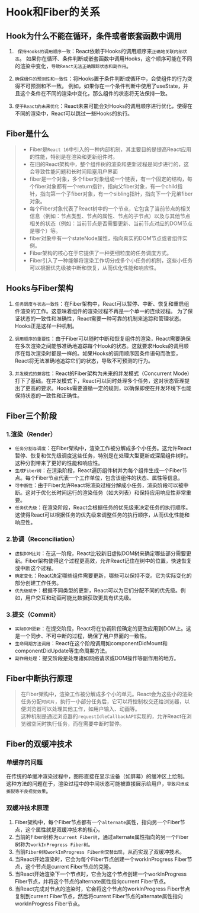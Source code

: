 # Hook和Fiber的关系

## Hook为什么不能在循环，条件或者嵌套函数中调用

1. ` 保持Hooks的调用顺序一致`：React依赖于Hooks的调用顺序来`正确地关联内部状态`。
   如果你在循环、条件判断或嵌套函数中调用Hooks，这个顺序可能在不同的渲染中变化，`导致React无法正确跟踪状态和副作用`。

2. `确保组件的预测性和一致性`：将Hooks置于条件判断或循环中，会使组件的行为变得不可预测和不一致。
   例如，如果你在一个条件判断中使用了useState，并且这个条件在不同的渲染中变化，那么组件的状态将无法保持一致。

3. `便于React的未来优化`：React未来可能会对Hooks的调用顺序进行优化，使得在不同的渲染中，React可以跳过一些Hooks的执行。

## Fiber是什么

> - Fiber是`React 16`中引入的一种内部机制，其主要目的是提高React应用的性能，特别是在渲染和更新组件时。<br>
> - 在旧的React架构中，整个组件树的渲染和更新过程是同步进行的，这会导致性能问题和长时间阻塞用户界面<br>
> - fiber是一个对象，多个fiber对象组成一个链表，有一个固定的结构，每个fiber对象都有一个return指针，指向父fiber对象，有一个child指针，指向第一个子fiber对象，有一个sibling指针，指向下一个兄弟fiber对象。<br>
> - 每个Fiber对象代表了React树中的一个节点，它包含了当前节点的相关信息（例如：节点类型、节点的属性、节点的子节点）以及与其他节点相关的状态（例如：当前节点是否需要更新、当前节点对应的DOM节点是哪个）等。<br>
> - fiber对象中有一个stateNode属性，指向真实的DOM节点或者组件实例。<br>
> - Fiber架构的核心在于它提供了一种更细粒度的任务调度方式。<br>
> - Fiber引入了一种能够将渲染工作切分成多个小任务的机制，这些小任务可以根据优先级被中断和恢复，从而优化性能和响应性。

## Hooks与Fiber架构

1. `任务调度与状态一致性`：在Fiber架构中，React可以暂停、中断、恢复和重启组件渲染的工作。这意味着组件的渲染过程不再是一个单一的连续过程。 为了保证状态的一致性和准确性，React需要一种可靠的机制来追踪和管理状态。Hooks正是这样一种机制。

2. `调用顺序的重要性`：由于Fiber可以随时中断和恢复组件的渲染，React需要确保在多次渲染之间能够准确地追踪每个Hook的状态。这就要求Hooks的调用顺序在每次渲染时都是一样的。如果Hooks的调用顺序因条件语句而改变，React将无法准确地追踪它们的状态，导致不可预测的行为。

3. `并发模式的兼容性`：React的Fiber架构为未来的并发模式（Concurrent Mode）打下了基础。在并发模式下，React可以同时处理多个任务，这对状态管理提出了更高的要求。Hooks需要遵循一定的规则，以确保即使在并发环境下也能保持状态的一致性和正确性。

## Fiber三个阶段

### 1.渲染（Render）

- `任务分割与调度`：在Fiber架构中，渲染工作被分解成多个小任务。这允许React暂停、恢复和优先级调度这些任务，特别是在处理大型更新或深层组件树时。这种分割带来了更好的性能和响应性。
- `生成Fiber树`：在渲染阶段，React遍历组件树并为每个组件生成一个Fiber节点。每个Fiber节点代表一个工作单位，包含该组件的状态、属性等信息。
- `可中断性`：由于Fiber允许React将渲染过程分解成小任务，渲染阶段可以被中断。这对于优化长时间运行的渲染任务（如大列表）和保持应用响应性非常重要。
- `任务优先级`：在渲染阶段，React会根据任务的优先级来决定任务的执行顺序。这使得React可以根据任务的优先级来调整任务的执行顺序，从而优化性能和响应性。

### 2.协调（Reconciliation）
- `虚拟DOM比对`：在这一阶段，React比较新旧虚拟DOM树来确定哪些部分需要更新。Fiber架构使得这个过程更高效，允许React记住在树中的位置，快速恢复或中断这个过程。
- `确定变化`：React决定哪些组件需要更新，哪些可以保持不变。它为实际变化的部分创建工作任务。
- `优先级赋予`：根据不同类型的更新，React可以为它们分配不同的优先级。例如，用户交互和动画可能比数据获取更具有优先级。

### 3.提交（Commit）
- `实际DOM更新`：在提交阶段，React将在协调阶段确定的更改应用到DOM上。这是一个同步、不可中断的过程，确保了用户界面的一致性。
- `生命周期方法调用`：React在这个阶段调用如componentDidMount和componentDidUpdate等生命周期方法。
- `副作用处理`：提交阶段是处理诸如网络请求或DOM操作等副作用的地方。


## Fiber中断执行原理
> 在Fiber架构中，渲染工作被分解成多个小的单元。React会为这些小的渲染任务分配`时间片`，执行一小部分任务后，它可以将控制权交还给浏览器，以便浏览器可以处理其他工作，如用户输入、动画等。<br>
> 这种机制是通过浏览器的`requestIdleCallbackAPI`实现的，允许React在浏览器空闲时执行任务，而在需要中断时暂停。

## Fiber的双缓冲技术
### 单缓存的问题
在传统的单缓冲渲染过程中，图形直接在显示设备（如屏幕）的缓冲区上绘制。
这种方法的问题在于，渲染过程中的中间状态可能被直接展示给用户，`导致闪烁或撕裂等不良视觉效果`。
### 双缓冲技术原理
1. Fiber架构中，每个Fiber节点都有一个`alternate`属性，指向另一个Fiber节点，这个属性就是双缓冲技术的核心。<br>
2. 当前的Fiber树称为`current Fiber树`，通过alternate属性指向的另一个Fiber树称为`workInProgress Fiber树`。<br>
3. 当前`Fiber树和workInProgress Fiber树交替出现`，从而实现了双缓冲技术。<br>
4. 当React开始渲染时，它会为每个Fiber节点创建一个workInProgress Fiber节点，这个节点是current Fiber节点的克隆。<br>
5. 当React开始渲染下一个节点时，它会为这个节点创建一个workInProgress Fiber节点，并将这个节点的alternate属性指向current Fiber节点。<br>
6. 当React完成对节点的渲染时，它会将这个节点的workInProgress Fiber节点复制到current Fiber节点，然后将current Fiber节点的alternate属性指向workInProgress Fiber节点。<br>

